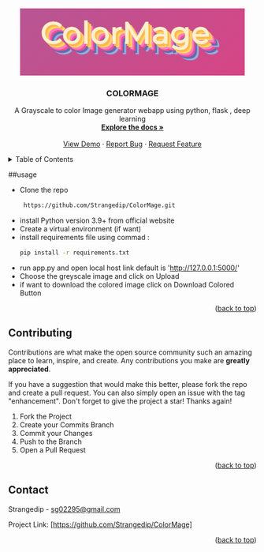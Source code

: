 <!-- Improved compatibility of back to top link: See: https://github.com/Strangedip/ColorMage/pull/73 -->
<a name="readme-top"></a>

<!-- PROJECT LOGO -->
<br />
<div align="center">
  <a href="https://github.com/Strangedip/ColorMage">
    <img src="images/logo.png" alt="Logo">
  </a>

<h3 align="center">COLORMAGE</h3>

  <p align="center">
    A Grayscale to color Image generator webapp using python, flask , deep learning
    <br />
    <a href="https://github.com/Strangedip/ColorMage"><strong>Explore the docs »</strong></a>
    <br />
    <br />
    <a href="https://github.com/Strangedip/ColorMage">View Demo</a>
    ·
    <a href="https://github.com/github_username/repo_name/issues">Report Bug</a>
    ·
    <a href="https://github.com/github_username/repo_name/issues">Request Feature</a>
  </p>
</div>



<!-- TABLE OF CONTENTS -->
<details>
  <summary>Table of Contents</summary>
    <li><a href="#usage">Usage</a></li>
    <li><a href="#usage">Usage</a></li>
    <li><a href="#contributing">Contributing</a></li>
    <li><a href="#contact">Contact</a></li>

  </ol>
</details>



<!-- INSTALLATION & USAGE -->
##usage
* Clone the repo
  ```sh
   https://github.com/Strangedip/ColorMage.git
   ```
* install Python version 3.9+ from official website
* Create a virtual environment (if want)
* install requirements file using commad :
  ```sh
  pip install -r requirements.txt
  ```
* run app.py and open local host link default is 'http://127.0.0.1:5000/'
* Choose the greyscale image and click on Upload
* if want to download the colored image click on Download Colored Button

<p align="right">(<a href="#readme-top">back to top</a>)</p>




<!-- CONTRIBUTING -->
## Contributing

Contributions are what make the open source community such an amazing place to learn, inspire, and create. Any contributions you make are **greatly appreciated**.

If you have a suggestion that would make this better, please fork the repo and create a pull request. You can also simply open an issue with the tag "enhancement".
Don't forget to give the project a star! Thanks again!

1. Fork the Project
2. Create your Commits Branch
3. Commit your Changes
4. Push to the Branch 
5. Open a Pull Request

<p align="right">(<a href="#readme-top">back to top</a>)</p>




<!-- CONTACT -->
## Contact

Strangedip - sg02295@gmail.com

Project Link: [https://github.com/Strangedip/ColorMage]

<p align="right">(<a href="#readme-top">back to top</a>)</p>
